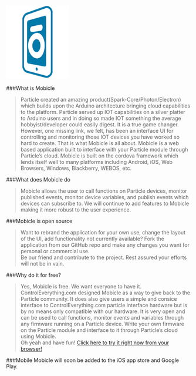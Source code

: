 ![alt tag](icon.png)

###What is Mobicle
>Particle created an amazing product(Spark-Core/Photon/Electron) which builds upon the Arduino architecture bringing cloud capabilities to the platform.  Particle served up IOT capabilities on a silver platter to Arduino users and in doing so made IOT something the average hobbyist/developer could easily digest.  It is a true game changer.  However, one missing link, we felt, has been an interface UI for controlling and monitoring those IOT devices you have worked so hard to create.  That is what Mobicle is all about.
Mobicle is a web based application built to interface with your Particle module through Particle’s cloud.  Mobicle is built on the cordova framework which lends itself well to many platforms including Android, iOS, Web Browsers, Windows, Blackberry, WEBOS, etc.

###What does Mobicle do

>Mobicle allows the user to call functions on Particle devices, monitor published events, monitor device variables, and publish events which devices can subscribe to.  We will continue to add features to Mobicle making it more robust to the user experience.

###Mobicle is open source
>Want to rebrand the application for your own use, change the layout of the UI, add functionality not currently available?  Fork the application from our GitHub repo and make any changes you want for personal or commercial use.  
Be our friend and contribute to the project. Rest assured your efforts will not be in vain.

###Why do it for free?
>Yes, Mobicle is free. We want everyone to have it. ControlEverything.com designed Mobicle as a way to give back to the Particle community. It does also give users a simple and consice interface to ControlEverything.com particle interface hardware but is by no means only compatible with our hardware.  It is very open and can be used to call functions, monitor events and variables through any firmware running on a Particle device.  Write your own firmware on the Particle module and interface to it through Particle’s cloud using Mobicle.  
Oh yeah and have fun!
[Click here to try it right now from your browser!](http://mobicle.io)

###Mobile
Mobicle will soon be added to the iOS app store and Google Play.

